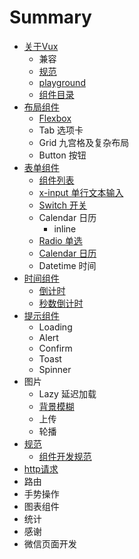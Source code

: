# Summary

* [关于Vux](README.md)
   * 兼容
   * [规范](component-standard.md)
   * [playground](playground.md)
   * [组件目录](list.md)
* [布局组件](chapter1.md)
   * [Flexbox](flexbox.md)
   * Tab 选项卡
   * Grid 九宫格及复杂布局
   * Button 按钮
* [表单组件](form.md)
   * [组件列表](form-components.md)
   * [x-input 单行文本输入](input.md)
   * [Switch 开关](switch.md)
   * Calendar 日历
       * inline
   * [Radio 单选](radio.md)
   * [Calendar 日历](calendar.md)
   * Datetime 时间
* [时间组件](time-components.md)
   * [倒计时](clocker.md)
   * [秒数倒计时](seconds-countdown.md)
* [提示组件](tips-components.md)
   * Loading
   * Alert
   * Confirm
   * Toast
   * Spinner
* 图片
   * Lazy 延迟加载
   * [背景模糊](blur.md)
   * 上传
   * 轮播
* [规范](rules.md)
   * [组件开发规范](component-rules.md)
* [http请求](guide/http.md)
* 路由
* 手势操作
* 图表组件
* 统计
* 感谢
* 微信页面开发

